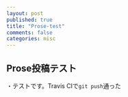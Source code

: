 ```yaml
---
layout: post
published: true
title: "Prose-test"
comments: false
categories: misc
---
```


## Prose投稿テスト

・テストです。Travis CIで`git push`通った
